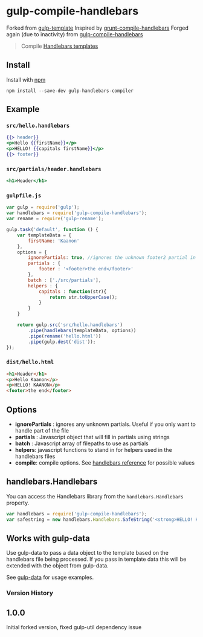 # gulp-compile-handlebars
Forked from [gulp-template](https://github.com/sindresorhus/gulp-template)
Inspired by [grunt-compile-handlebars](https://github.com/patrickkettner/grunt-compile-handlebars)
Forged again (due to inactivity) from [gulp-compile-handlebars](https://github.com/kaanon/gulp-compile-handlebars)

> Compile [Handlebars templates](http://www.handlebarsjs.com/)

## Install

Install with [npm](https://npmjs.org/package/gulp-compile-handlebars)

```
npm install --save-dev gulp-handlebars-compiler
```


## Example

### `src/hello.handlebars`

```handlebars
{{> header}}
<p>Hello {{firstName}}</p>
<p>HELLO! {{capitals firstName}}</p>
{{> footer}}
```

### `src/partials/header.handlebars`

```handlebars
<h1>Header</h1>
```

### `gulpfile.js`

```js
var gulp = require('gulp');
var handlebars = require('gulp-compile-handlebars');
var rename = require('gulp-rename');

gulp.task('default', function () {
	var templateData = {
		firstName: 'Kaanon'
	},
	options = {
		ignorePartials: true, //ignores the unknown footer2 partial in the handlebars template, defaults to false
		partials : {
			footer : '<footer>the end</footer>'
		},
		batch : ['./src/partials'],
		helpers : {
			capitals : function(str){
				return str.toUpperCase();
			}
		}
	}

	return gulp.src('src/hello.handlebars')
		.pipe(handlebars(templateData, options))
		.pipe(rename('hello.html'))
		.pipe(gulp.dest('dist'));
});
```

### `dist/hello.html`

```html
<h1>Header</h1>
<p>Hello Kaanon</p>
<p>HELLO! KAANON</p>
<footer>the end</footer>
```

## Options

- __ignorePartials__ : ignores any unknown partials. Useful if you only want to handle part of the file
- __partials__ : Javascript object that will fill in partials using strings
- __batch__ : Javascript array of filepaths to use as partials
- __helpers__: javascript functions to stand in for helpers used in the handlebars files
- __compile__: compile options. See [handlebars reference](http://handlebarsjs.com/reference.html#base-compile) for possible values

## handlebars.Handlebars

You can access the Handlebars library from the `handlebars.Handlebars` property.

```js
var handlebars = require('gulp-compile-handlebars');
var safestring = new handlebars.Handlebars.SafeString('<strong>HELLO! KAANON</strong>');
```

## Works with gulp-data

Use gulp-data to pass a data object to the template based on the handlebars file being processed.
If you pass in template data this will be extended with the object from gulp-data.

See [gulp-data](https://www.npmjs.org/package/gulp-data) for usage examples.

### Version History
## 1.0.0
Initial forked version, fixed gulp-util dependency issue
